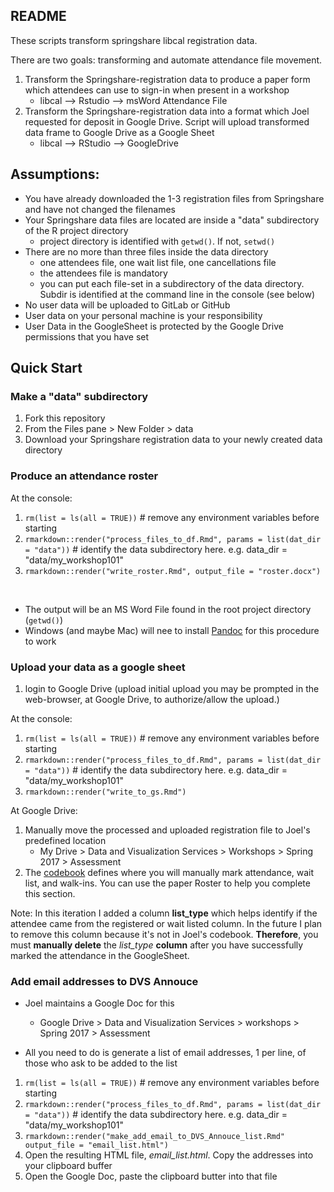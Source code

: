 ## README

These scripts transform springshare libcal registration data.

There are two goals: transforming and automate attendance file movement.

1. Transform the Springshare-registration data to produce a paper form which attendees can use to sign-in when present in a workshop
    - libcal --> Rstudio --> msWord Attendance File
2. Transform the Springshare-registration data into a format which Joel requested for deposit in Google Drive.  Script will upload transformed data frame to Google Drive as a Google Sheet
    - libcal --> RStudio --> GoogleDrive

## Assumptions:

- You have already downloaded the 1-3 registration files from Springshare and have not changed the filenames
- Your Springshare data files are located are inside a "data" subdirectory of the R project directory
    - project directory is identified with `getwd()`.  If not, `setwd()`
- There are no more than three files inside the data directory
    - one attendees file, one wait list file, one cancellations file
    - the attendees file is mandatory
    - you can put each file-set in a subdirectory of the data directory.  Subdir is identified at the command line in the console (see below)
- No user data will be uploaded to GitLab or GitHub
- User data on your personal machine is your responsibility
- User Data in the GoogleSheet is protected by the Google Drive permissions that you have set

## Quick Start

### Make a "data" subdirectory

1. Fork this repository
1. From the Files pane > New Folder > data
1. Download your Springshare registration data to your newly created data directory


### Produce an attendance roster

At the console:

1. `rm(list = ls(all = TRUE))`  # remove any environment variables before starting
1. `rmarkdown::render("process_files_to_df.Rmd", params = list(dat_dir = "data"))`  # identify the data subdirectory here.  e.g. data_dir = "data/my_workshop101"
1. `rmarkdown::render("write_roster.Rmd", output_file = "roster.docx")`

&nbsp;

- The output will be an MS Word File found in the root project directory (`getwd()`)
- Windows (and maybe Mac) will nee to install [Pandoc](http://pandoc.org/installing.html) for this procedure to work

### Upload your data as a google sheet

1. login to Google Drive (upload initial upload you may be prompted in the web-browser, at Google Drive, to authorize/allow the upload.)

At the console:

1. `rm(list = ls(all = TRUE))`  # remove any environment variables before starting
1. `rmarkdown::render("process_files_to_df.Rmd", params = list(dat_dir = "data"))`  # identify the data subdirectory here.  e.g. data_dir = "data/my_workshop101"
1. `rmarkdown::render("write_to_gs.Rmd")`

At Google Drive:
1. Manually move the processed and uploaded registration file to Joel's predefined location
    - My Drive > Data and Visualization Services > Workshops > Spring 2017 > Assessment
1. The [codebook](https://docs.google.com/document/d/1MzJVkMQhAespElJ-JPT8PotqGPmZesk7FbvVTNv5Fo8/edit) defines where you will manually mark attendance, wait list, and walk-ins.  You can use the paper Roster to help you complete this section.  

Note:  In this iteration I added a column **list_type** which helps identify if the attendee came from the registered or wait listed column.  In the future I plan to remove this column because it's not in Joel's codebook.  **Therefore**, you must **manually delete** the *list_type* **column** after you have successfully marked the attendance in the GoogleSheet.

### Add email addresses to DVS Annouce

-  Joel maintains a Google Doc for this

    - Google Drive > Data and Visualization Services > workshops > Spring 2017 > Assessment

-  All you need to do is generate a list of email addresses, 1 per line, of those who ask to be added to the list

1. `rm(list = ls(all = TRUE))`  # remove any environment variables before starting
1. `rmarkdown::render("process_files_to_df.Rmd", params = list(dat_dir = "data"))`  # identify the data subdirectory here.  e.g. data_dir = "data/my_workshop101"
1. `rmarkdown::render("make_add_email_to_DVS_Annouce_list.Rmd" output_file = "email_list.html")`
1. Open the resulting HTML file, *email_list.html*.  Copy the addresses into your clipboard buffer
1. Open the Google Doc, paste the clipboard butter into that file

